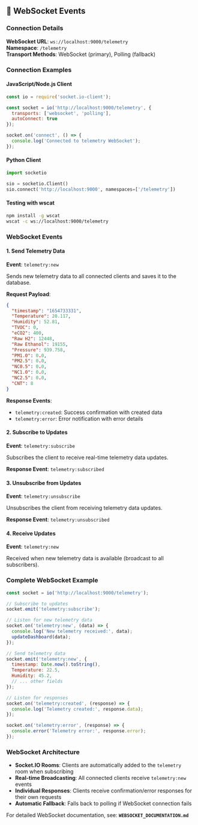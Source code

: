 ## 🔌 WebSocket Events

### Connection Details

**WebSocket URL**: `ws://localhost:9000/telemetry`  
**Namespace**: `/telemetry`  
**Transport Methods**: WebSocket (primary), Polling (fallback)

### Connection Examples

#### JavaScript/Node.js Client
```javascript
const io = require('socket.io-client');

const socket = io('http://localhost:9000/telemetry', {
  transports: ['websocket', 'polling'],
  autoConnect: true
});

socket.on('connect', () => {
  console.log('Connected to telemetry WebSocket');
});
```

#### Python Client
```python
import socketio

sio = socketio.Client()
sio.connect('http://localhost:9000', namespaces=['/telemetry'])
```

#### Testing with wscat
```bash
npm install -g wscat
wscat -c ws://localhost:9000/telemetry
```

### WebSocket Events

#### 1. Send Telemetry Data

**Event**: `telemetry:new`

Sends new telemetry data to all connected clients and saves it to the database.

**Request Payload**:
```json
{
  "timestamp": "1654733331",
  "Temperature": 20.117,
  "Humidity": 52.81,
  "TVOC": 0,
  "eCO2": 400,
  "Raw H2": 12448,
  "Raw Ethanol": 19155,
  "Pressure": 939.758,
  "PM1.0": 0.0,
  "PM2.5": 0.0,
  "NC0.5": 0.0,
  "NC1.0": 0.0,
  "NC2.5": 0.0,
  "CNT": 8
}
```

**Response Events**:
- `telemetry:created`: Success confirmation with created data
- `telemetry:error`: Error notification with error details

#### 2. Subscribe to Updates

**Event**: `telemetry:subscribe`

Subscribes the client to receive real-time telemetry data updates.

**Response Event**: `telemetry:subscribed`

#### 3. Unsubscribe from Updates

**Event**: `telemetry:unsubscribe`

Unsubscribes the client from receiving telemetry data updates.

**Response Event**: `telemetry:unsubscribed`

#### 4. Receive Updates

**Event**: `telemetry:new`

Received when new telemetry data is available (broadcast to all subscribers).

### Complete WebSocket Example

```javascript
const socket = io('http://localhost:9000/telemetry');

// Subscribe to updates
socket.emit('telemetry:subscribe');

// Listen for new telemetry data
socket.on('telemetry:new', (data) => {
  console.log('New telemetry received:', data);
  updateDashboard(data);
});

// Send telemetry data
socket.emit('telemetry:new', {
  timestamp: Date.now().toString(),
  Temperature: 22.5,
  Humidity: 45.2,
  // ... other fields
});

// Listen for responses
socket.on('telemetry:created', (response) => {
  console.log('Telemetry created:', response.data);
});

socket.on('telemetry:error', (response) => {
  console.error('Telemetry error:', response.error);
});
```

### WebSocket Architecture

- **Socket.IO Rooms**: Clients are automatically added to the `telemetry` room when subscribing
- **Real-time Broadcasting**: All connected clients receive `telemetry:new` events
- **Individual Responses**: Clients receive confirmation/error responses for their own requests
- **Automatic Fallback**: Falls back to polling if WebSocket connection fails

For detailed WebSocket documentation, see: **`WEBSOCKET_DOCUMENTATION.md`**
